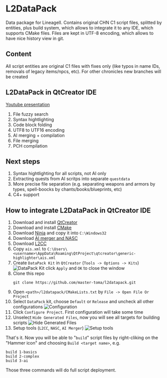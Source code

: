 # L2DataPack
Data package for LineageII. Contains original CHN C1 script files, splitted by entities, plus build system, which allows to integrate it to any IDE, which supports CMake files. Files are kept in UTF-8 encoding, which allows to have nice history view in git.

## Content
All script entities are original C1 files with fixes only (like typos in name IDs, removals of legacy items/npcs, etc).
For other chronicles new branches will be created

## L2DataPack in QtCreator IDE
[Youtube presentation](https://www.youtube.com/watch?v=K6QPWLvnduc&feature=youtu.be)
1. File fuzzy search
2. Syntax hightlighting
3. Code block folding
4. UTF8 to UTF16 encoding
5. AI merging + compilation
6. File merging
7. PCH compilation

## Next steps
1. Syntax hightlighting for all scripts, not AI only
2. Extracting quests from AI scritps into separate `questdata`
3. More precise file separation (e.g. separating weapons and armors by types, spell-boocks by chants/books/blueprints, etc)
4. C4+ support

## How to integrate L2DataPack in QtCreator IDE
1. Download and install [QtCreator](https://download.qt.io/official_releases/qtcreator/4.10/4.10.1/qt-creator-opensource-windows-x86_64-4.10.1.exe)
2. Download and install [CMake](https://github.com/Kitware/CMake/releases/download/v3.16.0-rc3/cmake-3.16.0-rc3-win64-x64.msi)
3. Download [Ninja](https://github.com/ninja-build/ninja/releases/download/v1.9.0/ninja-win.zip) and copy it into `C:\Windows32`
4. Download [AI merger and NASC](https://drive.google.com/drive/u/1/folders/1ETtuXnaO4RYle9mq_iT1FwCamkF85G-h)
5. Download [L2CC](https://drive.google.com/drive/u/1/folders/1MXRThY9Cizp7t8wwIT7XMgQoTQFjzNSq)
6. Copy `ais.xml` to `C:\Users\<username>\AppData\Roaming\QtProject\qtcreator\generic-highlighter\ais.xml`
7. Create `DataPack Kit` in `QtCreator` (`Tools -> Options -> Kits`)
![DataPack Kit](https://i.ibb.co/XzR8psz/data-pack-kit.png)
click `Apply` and `OK` to close the window
8. Clone this repo
   ```
   git clone https://github.com/master-toma/l2datapack.git
   ```
9. Open `<path>/l2datapack/CMakeLists.txt` by `File -> Open File Or Project`
10. Select `DataPack` kit, choose `Default` or `Release` and uncheck all other configurations
![Configuration](https://i.ibb.co/DYF0D5v/data-pack-kit.png)
11. Click `Configure Project`. First configuration will take some time
12. Unselect `Hide Generated Files`, now you will see all targets for building scripts
![Hide Generated Files](https://i.ibb.co/khhRQKG/hidegen.png)
13. Setup tools (`L2CC`, `NASC`, `AI Merger`)
![Setup tools](https://i.ibb.co/QH25TQZ/tools.png)

That's it. Now you will be able to "`build`" script files by right-cliking on the "Hammer icon" and choosing `Build <target name>`, e.g.
```
build 1-basics
build 2-complex
build 3-ai
```
Those three commands will do full script deployment.

